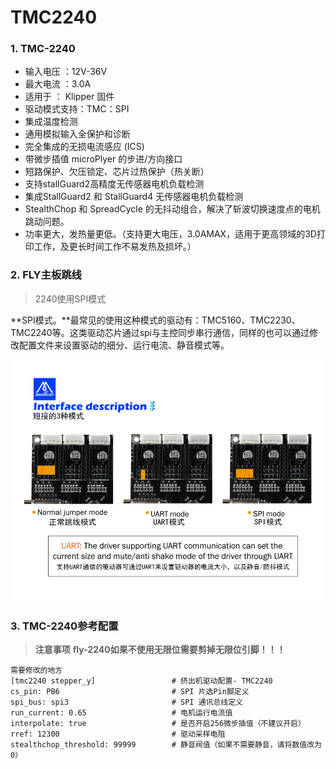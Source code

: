 # TMC2240

### 1.  TMC-2240

* 输入电压 ：12V-36V
* 最大电流 ：3.0A
* 适用于 ： Klipper 固件
* 驱动模式支持：TMC：SPI
* 集成温度检测
* 通用模拟输入全保护和诊断
* 完全集成的无损电流感应 (ICS)
* 带微步插值 microPlyer 的步进/方向接口
* 短路保护、欠压锁定、芯片过热保护（热关断）
* 支持stallGuard2高精度无传感器电机负载检测
* 集成StallGuard2 和 StallGuard4 无传感器电机负载检测
* StealthChop 和 SpreadCycle 的无抖动组合，解决了斩波切换速度点的电机跳动问题。
* 功率更大，发热量更低。（支持更大电压，3.0AMAX，适用于更高领域的3D打印工作，及更长时间工作不易发热及损坏。）





### 2. FLY主板跳线

> 2240使用SPI模式

**SPI模式。**最常见的使用这种模式的驱动有：TMC5160、TMC2230、TMC2240等。这类驱动芯片通过spi与主控同步串行通信，同样的也可以通过修改配置文件来设置驱动的细分、运行电流、静音模式等。

![uart](../../images/boards/fly_tmc/2209-urat.png)



### 3. TMC-2240参考配置

>**注意事项**
>**fly-2240如果不使用无限位需要剪掉无限位引脚！！！**

```
需要修改的地方
[tmc2240 stepper_y]                 # 挤出机驱动配置- TMC2240
cs_pin: PB6                         # SPI 片选Pin脚定义
spi_bus: spi3                       # SPI 通讯总线定义
run_current: 0.65                   # 电机运行电流值
interpolate: true                   # 是否开启256微步插值（不建议开启）
rref: 12300                         # 驱动采样电阻
stealthchop_threshold: 99999        # 静音阀值（如果不需要静音，请将数值改为0）

```



   
